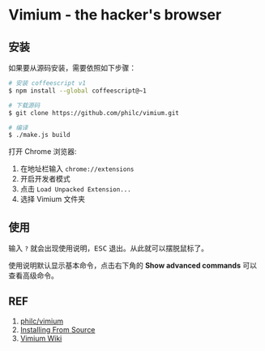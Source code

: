 # Vimium - the hacker's browser

## 安装

如果要从源码安装，需要依照如下步骤：

```sh
# 安装 coffeescript v1
$ npm install --global coffeescript@~1

# 下载源码
$ git clone https://github.com/philc/vimium.git

# 编译
$ ./make.js build
```

打开 Chrome 浏览器:
1. 在地址栏输入 `chrome://extensions`
1. 开启开发者模式
1. 点击 `Load Unpacked Extension...`
1. 选择 Vimium 文件夹

## 使用

输入 `?` 就会出现使用说明，<kbd>ESC</kbd> 退出。从此就可以摆脱鼠标了。

使用说明默认显示基本命令，点击右下角的 **Show advanced commands** 可以查看高级命令。

## REF

1. [philc/vimium](https://github.com/philc/vimium)
1. [Installing From Source](https://github.com/philc/vimium/blob/master/CONTRIBUTING.md#installing-from-source)
1. [Vimium Wiki](https://github.com/philc/vimium/wiki)
